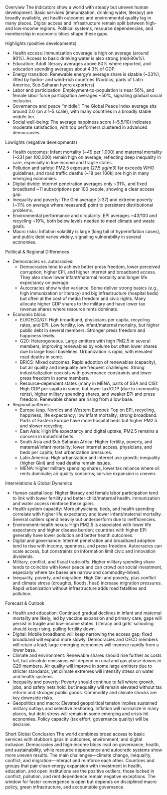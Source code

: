 Overview
The indicators show a world with steady but uneven human development. Basic services (immunization, drinking water, literacy) are broadly available, yet health outcomes and environmental quality lag in many places. Digital access and infrastructure remain split between high- and low-income regions. Political systems, resource dependencies, and membership in economic blocs shape these gaps.

Highlights (positive developments)
- Health access: Immunization coverage is high on average (around 80%). Access to basic drinking water is also strong (mid‑80s%).
- Education: Adult literacy averages above 80% where reported, and education spending averages about 4.3% of GDP.
- Energy transition: Renewable energy’s average share is sizable (~33%), lifted by hydro- and wind-rich countries (Nordics, parts of Latin America, Sub‑Saharan hydro exporters).
- Labor and participation: Employment-to-population is near 56%, and female labor force participation averages ~50%, signaling gradual social inclusion.
- Governance and peace “middle”: The Global Peace Index average sits around 2.0 (on a 1–5 scale), with many countries in a broadly stable middle tier.
- Social well-being: The average happiness score (~5.5/10) indicates moderate satisfaction, with top performers clustered in advanced democracies.

Lowlights (negative developments)
- Health outcomes: Infant mortality (~49 per 1,000) and maternal mortality (~231 per 100,000) remain high on average, reflecting deep inequality in care, especially in low‑income and fragile states.
- Pollution and safety: PM2.5 exposure (27.5 µg/m3) far exceeds WHO guidelines, and road traffic deaths (~18 per 100k) are high in many emerging economies.
- Digital divide: Internet penetration averages only ~31%, and fixed broadband ~11 subscriptions per 100 people, showing a clear access gap.
- Inequality and poverty: The Gini average (~37) and extreme poverty (~11% on average where measured) point to persistent distributional problems.
- Environmental performance and circularity: EPI averages ~43/100 and recycling ~19%, both below levels needed to meet climate and waste goals.
- Macro risks: Inflation volatility is large (long tail of hyperinflation cases), and public debt varies widely, signaling vulnerability in several economies.

Political & Regional Differences
- Democracies vs. autocracies:
  - Democracies tend to achieve better press freedom, lower perceived corruption, higher EPI, and higher internet and broadband access. They also show lower infant/maternal mortality and longer life expectancy on average.
  - Autocracies show wider variance. Some deliver strong basics (e.g., high immunization or literacy) and big infrastructure (hospital beds) but often at the cost of media freedom and civic rights. Many allocate higher GDP shares to the military and have lower tax revenue shares where resource rents dominate.
- Economic blocs:
  - EU/OECD/G7: High broadband, physicians per capita, recycling rates, and EPI. Low fertility, low infant/maternal mortality, but higher public debt in several members. Stronger press freedom and happiness levels.
  - G20: Heterogeneous. Large emitters with high PM2.5 in several members; improving renewables by volume but often lower shares due to large fossil baselines. Urbanization is rapid, with elevated road deaths in some.
  - BRICS: Mixed outcomes. Rapid adoption of renewables (capacity), but air quality and inequality are frequent challenges. Strong industrialization coexists with governance constraints and lower press freedom in some members.
  - Resource‑dependent states (many in MENA, parts of SSA and CIS): High GDP per capita in some, but lower tax/GDP (due to commodity rents), higher military spending shares, and weaker EPI and press freedom. Renewable shares are rising from a low base.
- Regional patterns:
  - Europe (esp. Nordics and Western Europe): Top on EPI, recycling, happiness, life expectancy; low infant mortality; strong broadband. Parts of Eastern Europe have more hospital beds but higher PM2.5 and slower recycling.
  - East Asia: High life expectancy and digital uptake; PM2.5 remains a concern in industrial belts.
  - South Asia and Sub‑Saharan Africa: Higher fertility, poverty, and maternal/infant mortality; lower internet access, physicians, and beds per capita; fast urbanization pressures.
  - Latin America: High urbanization and internet use growth; inequality (higher Gini) and road deaths remain issues.
  - MENA: Higher military spending shares, lower tax reliance where oil rents dominate; air quality concerns; service expansion is uneven.

Interrelations & Global Dynamics
- Human capital loop: Higher literacy and female labor participation tend to link with lower fertility and better child/maternal health. Immunization and water access reinforce these gains.
- Health system capacity: More physicians, beds, and health spending correlate with higher life expectancy and lower infant/maternal mortality. Several outliers spend heavily but underperform due to inefficiencies.
- Environment–health nexus: High PM2.5 is associated with lower life expectancy and higher disease burden; countries with higher EPI generally have lower pollution and better health outcomes.
- Digital and governance: Internet penetration and broadband adoption tend to rise with income, openness, and press freedom. Autocracies can scale access, but constraints on information limit civic and innovation dividends.
- Military, conflict, and fiscal trade‑offs: Higher military spending share tends to coincide with lower peace and can crowd out social investment, especially where tax bases are narrow and commodity‑linked.
- Inequality, poverty, and migration: High Gini and poverty, plus conflict and climate stress (droughts, floods, heat) increase migration pressures. Rapid urbanization without infrastructure adds road fatalities and pollution.

Forecast & Outlook
- Health and education: Continued gradual declines in infant and maternal mortality are likely, led by vaccine expansion and primary care; gaps will persist in fragile and low‑income states. Literacy and girls’ schooling should keep rising, pulling fertility down.
- Digital: Mobile broadband will keep narrowing the access gap; fixed broadband will expand more slowly. Democracies and OECD members will retain a lead; large emerging economies will improve rapidly from a lower base.
- Climate and environment: Renewable shares should rise further as costs fall, but absolute emissions will depend on coal and gas phase‑downs in G20 members. Air quality will improve in some large emitters due to stricter standards, yet climate extremes will intensify stress on water and health systems.
- Inequality and poverty: Poverty should continue to fall where growth, jobs, and safety nets hold, but inequality will remain elevated without tax reform and stronger public goods. Commodity and climate shocks are key downside risks.
- Geopolitics and macro: Elevated geopolitical tension implies sustained military outlays and selective reshoring. Inflation will normalize in many places, but debt stress will remain in some emerging and crisis‑hit economies. Policy capacity (tax effort, governance quality) will be decisive.

Short Global Conclusion
The world combines broad access to basic services with stubborn gaps in outcomes, environment, and digital inclusion. Democracies and high‑income blocs lead on governance, health, and sustainability, while resource dependence and autocratic systems show more uneven results. The main challenges—climate change, inequality, conflict, and migration—interact and reinforce each other. Countries and groups that pair clean energy expansion with investment in health, education, and open institutions are the positive outliers; those locked in conflict, pollution, and rent dependence remain negative exceptions. The window for faster convergence is open but depends on disciplined macro policy, green infrastructure, and accountable governance.